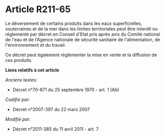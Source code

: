 # Article R211-65

Le déversement de certains produits dans les eaux superficielles, souterraines et de la mer dans les limites territoriales
peut être interdit ou réglementé par décret en Conseil d'Etat pris après avis du Comité national de l'eau et de l'Agence
nationale de sécurité sanitaire de l'alimentation, de l'environnement et du travail. 

Ce décret peut également réglementer la mise en vente et la diffusion de ces produits.

**Liens relatifs à cet article**

_Anciens textes_:

  - Décret n°70-871 du 25 septembre 1970 - art. 1 (Ab)

_Codifié par_:

  - Décret n°2007-397 du 22 mars 2007

_Modifié par_:

  - Décret n°2011-385 du 11 avril 2011 - art. 7
